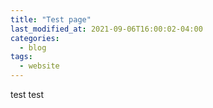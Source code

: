 ```yaml
---
title: "Test page"
last_modified_at: 2021-09-06T16:00:02-04:00
categories:
  - blog
tags:
  - website
---
```


test test